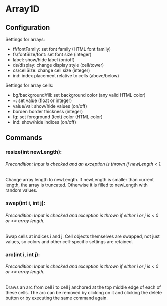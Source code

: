 # Array1D
## Configuration

Settings for arrays:  
* ff/fontFamily: set font family (HTML font family)  
* fs/fontSize/font: set font size (integer)  
* label: show/hide label (on/off)  
* ds/display: change display style (cell/tower)
* cs/cellSize: change cell size (integer)
* ind: index placement relative to cells (above/below)

Settings for array cells:
* bg/background/fill: set background color (any valid HTML color)
* =: set value (float or integer)
* value/val: show/hide values (on/off)
* border: border thickness (integer)
* fg: set foreground (text) color (HTML color)
* ind: show/hide indices (on/off)


## Commands

### resize(int newLength):
###### Precondition:  Input is checked and an exception is thrown if newLength < 1.
Change array length to newLength. If newLength is smaller than current length, the array is truncated.
Otherwise it is filled to newLength with random values.

### swap(int i, int j):
###### Precondition: Input is checked and exception is thrown if either i or j is < 0 or >= array length.
Swap cells at indices i and j. 
Cell objects themselves are swapped, not just values, so colors and other cell-specific settings are retained.

### arc(int i, int j):
###### Precondition: Input is checked and exception is thrown if either i or j is < 0 or >= array length.
Draws an arc from cell i to cell j anchored at the top middle edge of each of these cells. The arc can be 
removed by clicking on it and clicking the delete button or by executing the same command again.
